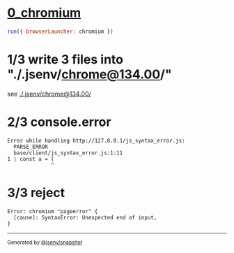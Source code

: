 # [0_chromium](../../js_syntax_error_dev.test.mjs#L28)

```js
run({ browserLauncher: chromium })
```

# 1/3 write 3 files into "./.jsenv/chrome@134.00/"

see [./.jsenv/chrome@134.00/](./.jsenv/chrome@134.00/)

# 2/3 console.error

```console
Error while handling http://127.0.0.1/js_syntax_error.js:
  PARSE_ERROR
  base/client/js_syntax_error.js:1:11
1 | const a = (
              ^
```

# 3/3 reject

```console
Error: chromium "pageerror" {
  [cause]: SyntaxError: Unexpected end of input,
}
```

---

<sub>
  Generated by <a href="https://github.com/jsenv/core/tree/main/packages/tooling/snapshot">@jsenv/snapshot</a>
</sub>
